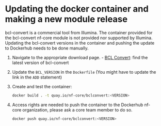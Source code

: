 # Updating the docker container and making a new module release

bcl-convert is a commercial tool from Illumina. The container provided for the bcl-convert nf-core module is not provided nor supported by Illumina. Updating the bcl-convert versions in the container and pushing the update to Dockerhub needs to be done manually.

1. Navigate to the appropriate download page. - [BCL Convert](https://support.illumina.com/sequencing/sequencing_software/bcl-convert/downloads.html): find the latest version of bcl-convert
2. Update the `BCL_VERSION` in the `Dockerfile` (You might have to update the link in the `ADD` statement)
3. Create and test the container:

   ```bash
   docker build . -t quay.io/nf-core/bclconvert:<VERSION>
   ```

4. Access rights are needed to push the container to the Dockerhub nf-core organization, please ask a core team member to do so.

   ```bash
   docker push quay.io/nf-core/bclconvert:<VERSION>
   ```
